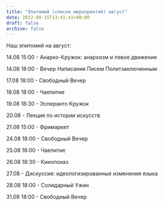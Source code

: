```yaml
---
title: "Эпитомий (список мероприятий) август"
date: 2022-08-15T13:41:41+08:00
draft: false
archive: false
---
```

Наш эпитомий на август:

14.08 15:00 - Анархо-Кружок: анархизм и левое движение

14.08 18:00 - Вечер Написания Писем Политзаключенным

17.08 18:00 - Свободный Вечер

18.08 18:00 - Чаепитие

19.08 18:30 - Эсперанто Кружок

20.08 - Лекция по истории
искусств

21.08 15:00 - Фримаркет

24.08 18:00 - Свободный Вечер

25.08 18:00 - Чаепитие

26.08 18:30 - Кинопоказ

27.08 - Дискуссия: идеологизированные изменения языка

28.08 18:00 - Солидарный Ужин

31.08 18:00 - Свободный Вечер